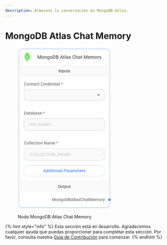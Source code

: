 ```yaml
---
description: Almacena la conversación en MongoDB Atlas.
---
```


# MongoDB Atlas Chat Memory

<figure><img src="../../../../.gitbook/assets/image (108).png" alt="" width="299"><figcaption><p>Nodo MongoDB Atlas Chat Memory</p></figcaption></figure>

{% hint style="info" %}
Esta sección está en desarrollo. Agradecemos cualquier ayuda que puedas proporcionar para completar esta sección. Por favor, consulta nuestra [Guía de Contribución](../../../../contributing/) para comenzar.
{% endhint %}
